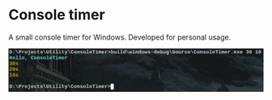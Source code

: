 
# Console timer

A small console timer for Windows. Developed for personal usage.

![](Examples/30seconds.png)

